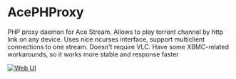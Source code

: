 # AcePHProxy
PHP proxy daemon for Ace Stream. Allows to play torrent channel by http link on any device.
Uses nice ncurses interface, support multiclient connections to one stream.
Doesn't require VLC.
Have some XBMC-related workarounds, so it works more stable and response faster

[![Web UI](https://raw.githubusercontent.com/mexxval/AcePHProxy/master/doc/screenshot/css3d_scr5.jpg)](https://raw.githubusercontent.com/mexxval/AcePHProxy/master/doc/screenshot/css3d_scr5.jpg)

